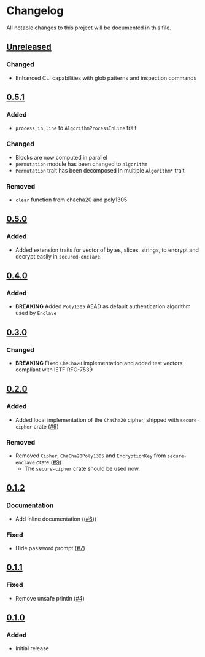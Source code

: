 # Changelog

All notable changes to this project will be documented in this file.

## [Unreleased]

### Changed
- Enhanced CLI capabilities with glob patterns and inspection commands

## [0.5.1]

### Added
- `process_in_line` to `AlgorithmProcessInLine` trait

### Changed
- Blocks are now computed in parallel
- `permutation` module has been changed to `algorithm`
- `Permutation` trait has been decomposed in multiple `Algorithm*` trait

### Removed
- `clear` function from chacha20 and poly1305

## [0.5.0]

### Added
- Added extension traits for vector of bytes, slices, strings, to encrypt and decrypt easily in `secured-enclave`.

## [0.4.0]

### Added
- **BREAKING** Added `Poly1305` AEAD as default authentication algorithm used by `Enclave`

## [0.3.0]

### Changed
- **BREAKING** Fixed `ChaCha20` implementation and added test vectors compliant with IETF RFC-7539

## [0.2.0]

### Added

- Added local implementation of the `ChaCha20` cipher, shipped with `secure-cipher` crate ([#9](https://github.com/mikesposito/secured/pull/9))

### Removed

- Removed `Cipher`, `ChaCha20Poly1305` and `EncryptionKey` from `secure-enclave` crate ([#9](https://github.com/mikesposito/secured/pull/9))
  - The `secure-cipher` crate should be used now.

## [0.1.2]

### Documentation

- Add inline documentation (([#6](https://github.com/mikesposito/secured/pull/6)))

### Fixed

- Hide password prompt ([#7](https://github.com/mikesposito/secured/pull/7))

## [0.1.1]

### Fixed

- Remove unsafe println ([#4](https://github.com/mikesposito/secured/pull/4))

## [0.1.0]

### Added

- Initial release

[Unreleased]: https://github.com/mikesposito/secured/compare/secured@0.5.1...HEAD
[0.5.1]: https://github.com/mikesposito/secured/compare/secured@0.5.0...secured@0.5.1
[0.5.0]: https://github.com/mikesposito/secured/compare/secured@0.4.0...secured@0.5.0
[0.4.0]: https://github.com/mikesposito/secured/compare/secured@0.3.0...secured@0.4.0
[0.3.0]: https://github.com/mikesposito/secured/compare/secured@0.2.0...secured@0.3.0
[0.2.0]: https://github.com/mikesposito/secured/compare/secured@0.1.2...secured@0.2.0
[0.1.2]: https://github.com/mikesposito/secured/compare/secured@0.1.1...secured@0.1.2
[0.1.1]: https://github.com/mikesposito/secured/compare/secured@0.1.0...secured@0.1.1
[0.1.0]: https://github.com/mikesposito/secured/releases/tag/secured@0.1.0
